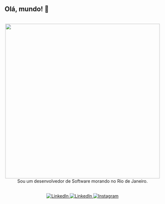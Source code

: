 ## Olá, mundo! 👋

<div align="center">
  <br>
  <img align='center' src='https://user-images.githubusercontent.com/5713670/87202985-820dcb80-c2b6-11ea-9f56-7ec461c497c3.gif' width='500"'>
  <br>
  Sou um desenvolvedor de Software morando no Rio de Janeiro.
  <br>
  <br>
  
  <p align="center">
    <a href="mailto:paulonobrejunior@outlook.com" target="_blank">
      <img src="https://img.shields.io/badge/email-%230077B5.svg?&style=for-the-badge&logo=gmail&logoColor=white&color=071A2C" alt="LinkedIn"/>
    </a>
    <a href="https://www.linkedin.com/in/juniorcodex" target="_blank">
      <img src="https://img.shields.io/badge/linkedin-%230077B5.svg?&style=for-the-badge&logo=linkedin&logoColor=white&color=071A2C" alt="LinkedIn"/>
    </a>
    <a href="https://instagram.com/juniorcodex" target="_blank">
      <img src="https://img.shields.io/badge/instagram-%23E4405F.svg?&style=for-the-badge&logo=instagram&logoColor=white&color=071A2C" alt="Instagram"/>
    </a>
  </p>
</div>
<!--
**juniorcodexx/juniorcodexx** is a ✨ _special_ ✨ repository because its `README.md` (this file) appears on your GitHub profile.

Here are some ideas to get you started:

- 🔭 I’m currently working on ...
- 🌱 I’m currently learning ...
- 👯 I’m looking to collaborate on ...
- 🤔 I’m looking for help with ...
- 💬 Ask me about ...
- 📫 How to reach me: ...
- 😄 Pronouns: ...
- ⚡ Fun fact: ...
-->

